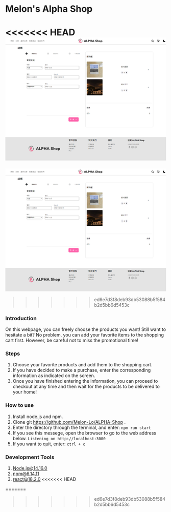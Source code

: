 # Melon's Alpha Shop

<<<<<<< HEAD
![Cover image](https://github.com/Melon-Lo/ALPHA-Shop/blob/desktop/cover.png?raw=true)
=======
![Cover image](https://github.com/Melon-Lo/ALPHA-Shop/blob/main/cover.png?raw=true)
>>>>>>> ed6e7d3f8deb93db53088b5f584b2d5bb6d5453c

### Introduction

On this webpage, you can freely choose the products you want! Still want to hesitate a bit? No problem, you can add your favorite items to the shopping cart first. However, be careful not to miss the promotional time!

### Steps

1. Choose your favorite products and add them to the shopping cart.
2. If you have decided to make a purchase, enter the corresponding information as indicated on the screen.
3. Once you have finished entering the information, you can proceed to checkout at any time and then wait for the products to be delivered to your home!

### How to use

1. Install node.js and npm.
2. Clone git https://github.com/Melon-Lo/ALPHA-Shop .
3. Enter the directory through the terminal, and enter:
   `npm run start`
4. If you see this messege, open the browser to go to the web address below.
   `Listening on http://localhost:3000`
5. If you want to quit, enter:
   `ctrl + c`

### Development Tools

1. Node.js@14.16.0
2. npm@6.14.11
3. react@18.2.0
<<<<<<< HEAD

=======
>>>>>>> ed6e7d3f8deb93db53088b5f584b2d5bb6d5453c
